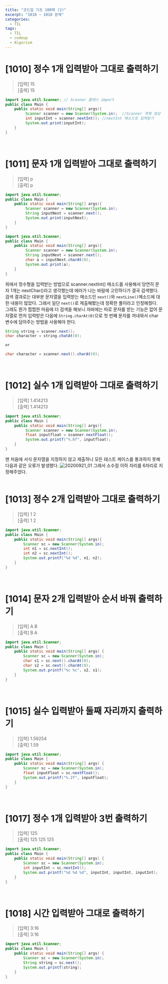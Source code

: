 ```yaml
---
title: "코드업 기초 100제 (2)"
excerpt: "1010 ~ 1018 문제"
categories: 
  - TIL
tags: 
  - TIL
  - codeup
  - Algorism
---
```

# [1010] 정수 1개 입력받아 그대로 출력하기
> [입력] 15<br/>
  [출력] 15

``` java
import java.util.Scanner; // Scanner 클래스 import
public class Main {
    public static void main(String[] args){
         Scanner scanner = new Scanner(System.in);  //Scanner 객체 생성
         int inputInt = scanner.nextInt(); //nextInt 메소드로 입력받기
         System.out.print(inputInt);
    }
}
```
<br/>

# [1011] 문자 1개 입력받아 그대로 출력하기
> [입력] p<br/>
  [출력] p

```java
import java.util.Scanner;
public class Main {
    public static void main(String[] args){
         Scanner scanner = new Scanner(System.in);
         String inputNext = scanner.next();
         System.out.print(inputNext);
    }
}
```
```java
import java.util.Scanner;
public class Main {
    public static void main(String[] args){
         Scanner scanner = new Scanner(System.in);
         String inputNext = scanner.next();
         char a = inputNext.charAt(0);
         System.out.print(a);
    }
}
```
위에서 정수형을 입력받는 방법으로 scanner.nextInt() 메소드를 사용해서
당연히 문자 1개는 nextChar()라고 생각했는데 에러가 나는 바람에 고민하다가 결국 검색했다. <br/>
검색 결과로는 대부분 문자열을 입력받는 메소드인 `next()`와 `nextLine()`메소드에 대한 내용이 많았다.
그래서 일단 `next()`로 제출해봤는데 정확한 풀이라고 인정해줬다. <br/>
그래도 뭔가 찝찝한 마음에 더 검색을 해보니 자바에는 따로 문자를 받는 기능은 없어 문자열로 먼저 입력받은 다음에 `String.charAt(0)`으로 첫 번째 문자를 꺼내와서 char 변수에 담아주는 방법을 사용해야 한다.<br/>
```java
String string = scanner.next();
char character = string.chatAt(0);

or

char character = scanner.next().charAt(0);
```
<br/>

# [1012] 실수 1개 입력받아 그대로 출력하기
> [입력] 1.414213<br/>
  [출력] 1.414213

```java
import java.util.Scanner;
public class Main {
    public static void main(String[] args){
         Scanner scanner = new Scanner(System.in);
         float inputfloat = scanner.nextFloat();
         System.out.printf("%.6f", inputfloat);
    }
}
```
맨 처음에 서식 문자열을 지정하지 않고 제출하니 모든 테스트 케이스를 통과하지 못해 다음과 같은 오류가 발생했다.
![20200921_01](https://user-images.githubusercontent.com/70805241/93727865-33ef3f80-fbf8-11ea-81fc-95b4d439321c.JPG)
그래서 소수점 이하 자리를 6자리로 지정해주었다. <br/>
<br/>

# [1013] 정수 2개 입력받아 그대로 출력하기
> [입력] 1 2<br/>
  [출력] 1 2

```java
import java.util.Scanner;
public class Main {
    public static void main(String[] args){
        Scanner sc = new Scanner(System.in);
        int n1 = sc.nextInt();
        int n2 = sc.nextInt();
        System.out.printf("%d %d", n1, n2);
    }
}
```
<br/>

# [1014] 문자 2개 입력받아 순서 바꿔 출력하기
> [입력] A B<br/>
  [출력] B A

```java
import java.util.Scanner;
public class Main {
    public static void main(String[] args) {
        Scanner sc = new Scanner(System.in);
        char s1 = sc.next().charAt(0);
        char s2 = sc.next().charAt(0);
        System.out.printf("%c %c", s2, s1);
    }
}
```
<br/>

# [1015] 실수 입력받아 둘째 자리까지 출력하기
> [입력] 1.59254<br/>
  [출력] 1.59

```java
import java.util.Scanner;
public class Main {
    public static void main(String[] args) {
        Scanner sc = new Scanner(System.in);
        float inputFloat = sc.nextFloat();
        System.out.printf("%.2f", inputFloat);
    }
}
```
<br/>

# [1017] 정수 1개 입력받아 3번 출력하기
> [입력] 125<br/>
  [출력] 125 125 125

```java
import java.util.Scanner;
public class Main {
    public static void main(String[] args) {
        Scanner sc = new Scanner(System.in);
        int inputInt = sc.nextInt();
        System.out.printf("%d %d %d", inputInt, inputInt, inputInt);
    }
}
```
<br/>

# [1018] 시간 입력받아 그대로 출력하기
> [입력] 3:16<br/>
  [출력] 3:16

```java
import java.util.Scanner;
public class Main {
    public static void main(String[] args) {
        Scanner sc = new Scanner(System.in);
        String string = sc.next();
        System.out.printf(string);
    }
}
```